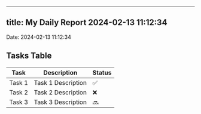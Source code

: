 
---
title: My Daily Report 2024-02-13 11:12:34
---

Date: 2024-02-13 11:12:34

## Tasks Table

| Task | Description | Status |
|------|-------------|--------|
| Task 1 | Task 1 Description | ✅ |
| Task 2 | Task 2 Description | ❌ |
| Task 3 | Task 3 Description | 🔜 |
